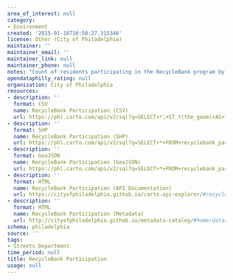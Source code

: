 ```yaml
---
area_of_interest: null
category:
- Environment
created: '2015-01-16T16:50:27.315346'
license: Other (City of Philadelphia)
maintainer: ''
maintainer_email: ''
maintainer_link: null
maintainer_phone: null
notes: "Count of residents participating in the RecycleBank program by street segment."
opendataphilly_rating: null
organization: City of Philadelphia
resources:
- description: ''
  format: CSV
  name: RecycleBank Participation (CSV)
  url: https://phl.carto.com/api/v2/sql?q=SELECT+*,+ST_Y(the_geom)+AS+lat,+ST_X(the_geom)+AS+lng+FROM+properties_not_reported_2015&filename=properties_not_reported_2015&format=csv&skipfields=cartodb_id,the_geom,the_geom_webmercator
- description: ''
  format: SHP
  name: RecycleBank Participation (SHP)
  url: https://phl.carto.com/api/v2/sql?q=SELECT+*+FROM+recyclebank_participation&filename=recyclebank_participation&format=shp&skipfields=cartodb_id
- description: ''
  format: GeoJSON
  name: RecycleBank Participation (GeoJSON)
  url: https://phl.carto.com/api/v2/sql?q=SELECT+*+FROM+recyclebank_participation&filename=recyclebank_participation&format=geojson&skipfields=cartodb_id
- description: ''
  format: HTML
  name: RecycleBank Participation (API Documentation)
  url: https://cityofphiladelphia.github.io/carto-api-explorer/#recyclebank_participation
- description: ''
  format: HTML
  name: RecycleBank Participation (Metadata)
  url: http://cityofphiladelphia.github.io/metadata-catalog/#home/datasetdetails/5543866d20583086178c4f1b/representationdetails/55438ab39b989a05172d0d52/
schema: philadelphia
source: ''
tags:
- Streets Department
time_period: null
title: RecycleBank Participation
usage: null
---
```


